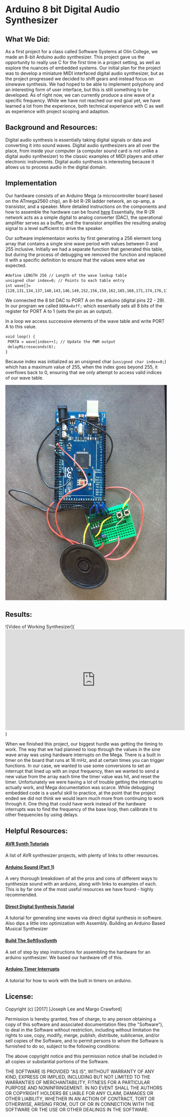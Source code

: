 # Arduino 8 bit Digital Audio Synthesizer
## What We Did:
As a first project for a class called Software Systems at Olin College, we made an 8-bit Arduino audio synthesizer. This project gave us the opportunity to really use C for the first time in a project setting, as well as explore the nuances of embedded systems. Our initial plan for the project was to develop a miniature MIDI interfaced digital audio synthesizer, but as the project progressed we decided to shift gears and instead focus on sinewave synthesis. We had hoped to be able to implement polyphony and an interesting form of user interface, but this is still something to be developed. As of right now, we can currently produce a sine wave of a specific frequency. While we have not reached our end goal yet, we have learned a lot from the experience, both technical experience with C as well as experience with project scoping and adaption.


## Background and Resources:
Digital audio synthesis is essentially taking digital signals or data and converting it into sound waves.  Digital audio synthesizers are all over the place, from inside your computer (a computer sound card is not unlike a digital audio synthesizer) to the classic examples of MIDI players and other electronic instruments. Digital audio synthesis is interesting because it allows us to process audio in the digital domain.

## Implementation
Our hardware consists of an Arduino Mega (a microcontroller board based on the ATmega2560 chip), an 8-bit R-2R ladder network, an op-amp, a transistor, and a speaker. More detailed instructions on the components and how to assemble the hardware can be found [here](http://thinkdsp.blogspot.com/2014/02/build-softsyssynth.html)
Essentially, the R-2R network acts as a simple digital to analog converter (DAC), the operational amplifier serves as a buffer, and the transistor amplifies the resulting analog signal to a level sufficient to drive the speaker.

Our software implementaion works by first generating a 256 element long array that contains a single sine wave period with values between 0 and 255 inclusive. Initially we had a separate function that generated this table, but during the process of debugging we removed the function and replaced it with a specific definition to ensure that the values were what we expected.
```
#define LENGTH 256 // Length of the wave lookup table
unsigned char index=0; // Points to each table entry
int wave[]={128,131,134,137,140,143,146,149,152,156,159,162,165,168,171,174,176,179,182,185,188,191,193,196,199,201,204,206,209,211,213,216,218,220,222,224,226,228,230,232,234,236,237,239,240,242,243,245,246,247,248,249,250,251,252,252,253,254,254,255,255,255,255,255,256,255,255,255,255,255,254,254,253,252,252,251,250,249,248,247,246,245,243,242,240,239,237,236,234,232,230,228,226,224,222,220,218,216,213,211,209,206,204,201,199,196,193,191,188,185,182,179,176,174,171,168,165,162,159,156,152,149,146,143,140,137,134,131,128,124,121,118,115,112,109,106,103,99,96,93,90,87,84,81,79,76,73,70,67,64,62,59,56,54,51,49,46,44,42,39,37,35,33,31,29,27,25,23,21,19,18,16,15,13,12,10,9,8,7,6,5,4,3,3,2,1,1,0,0,0,0,0,0,0,0,0,0,0,1,1,2,3,3,4,5,6,7,8,9,10,12,13,15,16,18,19,21,23,25,27,29,31,33,35,37,39,42,44,46,49,51,54,56,59,62,64,67,70,73,76,79,81,84,87,90,93,96,99,103,106,109,112,115,118,121,124};

```

We connected the 8 bit DAC to PORT A on the arduino (digital pins 22 - 29). In our program we called `DDRA=0xff;` which essentially sets all 8 bits of the register for PORT A to 1 (sets the pin as an output).

In a loop we access successive elements of the wave table and write PORT A to this value.
```
void loop() {
 PORTA = wave[index++]; // Update the PWM output
 delayMicroseconds(6);
}
```

Because index was initialized as an unsigned char (`unsigned char index=0;`) which has a maximum value of 255, when the index goes beyond 255, it overflows back to 0, ensuring that we only attempt to access valid indices of our wave table.

![Image of our circuit](images/IMG_7275.JPG)

## Results:
![Video of Working Synthesizer](<iframe width="560" height="315" src="https://www.youtube.com/embed/bA7xEoieor8" frameborder="0" allowfullscreen></iframe>)

When we finished this project, our biggest hurdle was getting the timing to work. The way that we had planned to loop through the values in the sine wave array was using hardware interrupts on the Mega. There is a built in timer on the board that runs at 16 mHz, and at certain times you can trigger functions. In our case, we wanted to use some conversions to set an interrupt that lined up with an input frequency, then we wanted to send a new value from the array each time the timer value was hit, and reset the timer. Unfortunately we were having a lot of trouble getting the interrupt to actually work, and Mega documentation was scarce. While debugging embedded code is a useful skill to practice, at the point that the project ended we did not think we would learn much more from continuing to work through it. One thing that could have work instead of the hardware interrupts was to find the frequency of the base loop, then calibrate it to other frequencies by using delays. 

## Helpful Resources:

#### [AVR Synth Tutorials](http://playground.arduino.cc/Main/ArduinoSynth)
A list of AVR synthesizer projects, with plenty of links to other resources.

#### [Arduino Sound (Part 1)](http://www.uchobby.com/index.php/2007/11/11/arduino-sound-part-1/)
A very thorough breakdown of all the pros and cons of different ways to synthesize sound with an arduino, along with links to examples of each. This is by far one of the most useful resources we have found - highly recommended.

#### [Direct Digital Synthesis Tutorial](http://codeandlife.com/2012/03/13/fast-dds-with-atmega88/)
A tutorial for generating sine waves via direct digital synthesis in software. Also dips a little into optimization with Assembly.
Building an Arduino Based Musical Synthesizer

#### [Build The SoftSysSynth](http://thinkdsp.blogspot.com/2014/02/build-softsyssynth.html)
A set of step by step instructions for assembling the hardware for an arduino synthesizer. We based our hardware off of this.

#### [Arduino Timer Interrupts](http://www.instructables.com/id/Arduino-Timer-Interrupts/)
A tutorial for how to work with the built in timers on arduino.


## License:

Copyright (c) [2017] [Joseph Lee and Margo Crawford]

Permission is hereby granted, free of charge, to any person obtaining a copy
of this software and associated documentation files (the "Software"), to deal
in the Software without restriction, including without limitation the rights
to use, copy, modify, merge, publish, distribute, sublicense, and/or sell
copies of the Software, and to permit persons to whom the Software is
furnished to do so, subject to the following conditions:

The above copyright notice and this permission notice shall be included in all
copies or substantial portions of the Software.

THE SOFTWARE IS PROVIDED "AS IS", WITHOUT WARRANTY OF ANY KIND, EXPRESS OR
IMPLIED, INCLUDING BUT NOT LIMITED TO THE WARRANTIES OF MERCHANTABILITY,
FITNESS FOR A PARTICULAR PURPOSE AND NONINFRINGEMENT. IN NO EVENT SHALL THE
AUTHORS OR COPYRIGHT HOLDERS BE LIABLE FOR ANY CLAIM, DAMAGES OR OTHER
LIABILITY, WHETHER IN AN ACTION OF CONTRACT, TORT OR OTHERWISE, ARISING FROM,
OUT OF OR IN CONNECTION WITH THE SOFTWARE OR THE USE OR OTHER DEALINGS IN THE
SOFTWARE.


